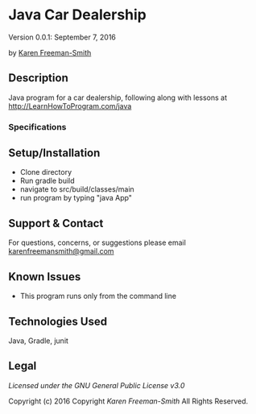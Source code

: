 # Java Car Dealership
Version 0.0.1: September 7, 2016

by [Karen Freeman-Smith](https://github.com/karenfreemansmith)

## Description
Java program for a car dealership, following along with lessons at http://LearnHowToProgram.com/java

### Specifications


## Setup/Installation
* Clone directory
* Run gradle build
* navigate to src/build/classes/main
* run program by typing "java App"

## Support & Contact
For questions, concerns, or suggestions please email karenfreemansmith@gmail.com

## Known Issues
* This program runs only from the command line

## Technologies Used
Java, Gradle, junit

## Legal
*Licensed under the GNU General Public License v3.0*

Copyright (c) 2016 Copyright _Karen Freeman-Smith_ All Rights Reserved.
